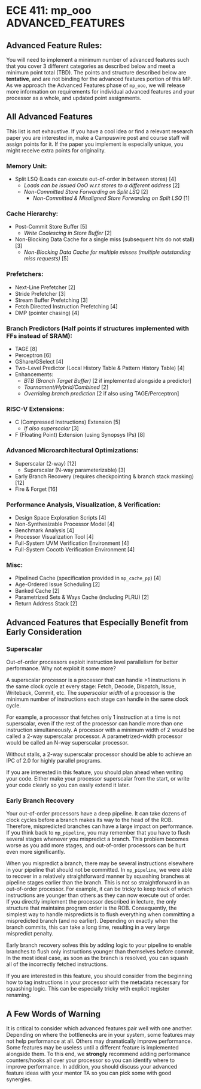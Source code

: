 
# ECE 411: mp_ooo ADVANCED_FEATURES

## Advanced Feature Rules:

You will need to implement a minimum number of advanced features such that you
cover 3 different categories as described below and meet a minimum point total
(TBD). The points and structure described below are **tentative**, and
are not binding for the advanced features portion of this MP. As we
approach the Advanced Features phase of `mp_ooo`, we will release more
information on requirements for individual advanced
features and your processor as a whole, and updated point assignments.

## All Advanced Features

This list is not exhaustive. If you have a cool idea or find a relevant research
paper you are interested in, make a Campuswire post and course staff will assign
points for it. If the paper you implement is especially unique, you might
receive extra points for originality.

### Memory Unit:

- Split LSQ (Loads can execute out-of-order in between stores) [4]
  - _Loads can be issued OoO w.r.t stores to a different address_ [2]
  - _Non-Committed Store Forwarding on Split LSQ_ [2]
    - _Non-Committed & Misaligned Store Forwarding on Split LSQ_ [1]

### Cache Hierarchy:

- Post-Commit Store Buffer [5]
  - _Write Coalescing in Store Buffer_ [2]
- Non-Blocking Data Cache for a single miss (subsequent hits do not
  stall) [3]
  - _Non-Blocking Data Cache for multiple misses (multiple outstanding
    miss requests)_ [5]

### Prefetchers:

- Next-Line Prefetcher [2]
- Stride Prefetcher [3]
- Stream Buffer Prefetching [3]
- Fetch Directed Instruction Prefetching [4]
- DMP (pointer chasing) [4]

### Branch Predictors (Half points if structures implemented with FFs instead of SRAM):

- TAGE [8]
- Perceptron [6]
- GShare/GSelect [4]
- Two-Level Predictor (Local History Table & Pattern History Table) [4]
- Enhancements:
  - _BTB (Branch Target Buffer)_ [2 if implemented alongside a
    predictor]
  - _Tournament/Hybrid/Combined_ [2]
  - _Overriding branch prediction_ [2 if also using TAGE/Perceptron]

### RISC-V Extensions:

- C (Compressed Instructions) Extension [5]
  - _If also superscalar_ [3]
- F (Floating Point) Extension (using Synopsys IPs) [8]

### Advanced Microarchitectural Optimizations:

- Superscalar (2-way) [12]
  - Superscalar (N-way parameterizable) [3]
- Early Branch Recovery (requires checkpointing & branch stack masking) [12]
- Fire & Forget [16]

### Performance Analysis, Visualization, & Verification:

- Design Space Exploration Scripts [4]
- Non-Synthesizable Processor Model [4]
- Benchmark Analysis [4]
- Processor Visualization Tool [4]
- Full-System UVM Verification Environment [4]
- Full-System Cocotb Verification Environment [4]

### Misc:

- Pipelined Cache (specification provided in `mp_cache_pp`) [4]
- Age-Ordered Issue Scheduling [2]
- Banked Cache [2]
- Parametrized Sets & Ways Cache (including PLRU) [2]
- Return Address Stack [2]

## Advanced Features that Especially Benefit from Early Consideration

### Superscalar

Out-of-order processors exploit instruction level parallelism for
better performance. Why not exploit it some more?

A superscalar processor is a processor that can handle >1 instructions
in the same clock cycle at every stage: Fetch, Decode, Dispatch,
Issue, Writeback, Commit, etc. The *superscalar width* of a processor
is the minimum number of instructions each stage can handle in the
same clock cycle.

For example, a processor that fetches only 1 instruction at a time is
not superscalar, even if the rest of the processor can handle more
than one instruction simultaneously. A processor with a minimum width
of 2 would be called a 2-way superscalar processor. A
parametrized-width processor would be called an N-way superscalar
processor.

Without stalls, a 2-way superscalar processor should be able to
achieve an IPC of 2.0 for highly parallel programs.

If you are interested in this feature, you should plan ahead when
writing your code. Either make your processor superscalar from the
start, or write your code clearly so you can easily extend it later.

### Early Branch Recovery

Your out-of-order processors have a deep pipeline. It can take dozens
of clock cycles before a branch makes its way to the head of the
ROB. Therefore, mispredicted branches can have a large impact on
performance. If you think back to `mp_pipeline`, you may remember 
that you have to flush several stages whenever you mispredict a branch. 
This problem becomes worse as you add more stages, and out-of-order 
processors can be hurt even more significantly.

When you mispredict a branch, there may be several instructions
elsewhere in your pipeline that should not be committed. In
`mp_pipeline`, we were able to recover in a relatively straightforward manner
by squashing branches at pipeline stages earlier than the branch. This
is not so straightforward in an out-of-order processor. For example,
it can be tricky to keep track of which instructions are younger than
others as they can now execute out of order. If you directly implement 
the processor described in lecture, the only structure that maintains program 
order is the ROB. Consequently, the simplest way to handle mispredicts is to 
flush everything when committing a mispredicted branch (and no
earlier). Depending on exactly when the branch commits, this can take
a long time, resulting in a very large mispredict penalty.

Early branch recovery solves this by adding logic to your pipeline to
enable branches to flush only instructions younger than themselves
before commit. In the most ideal case, as soon as the branch is
resolved, you can squash all of the incorrectly fetched instructions.

If you are interested in this feature, you should consider from the
beginning how to tag instructions in your processor with the metadata
necessary for squashing logic. This can be especially tricky with
explicit register renaming.

## A Few Words of Warning

It is critical to consider which advanced features pair well with one
another. Depending on where the bottlenecks are in your system, some
features may not help performance at all. Others may dramatically
improve performance. Some features may be useless until a different
feature is implemented alongside them. To this end, we **strongly**
recommend adding performance counters/hooks all over your processor so
you can identify where to improve performance. In addition, you should
discuss your advanced feature ideas with your mentor TA so you can
pick some with good synergies.
